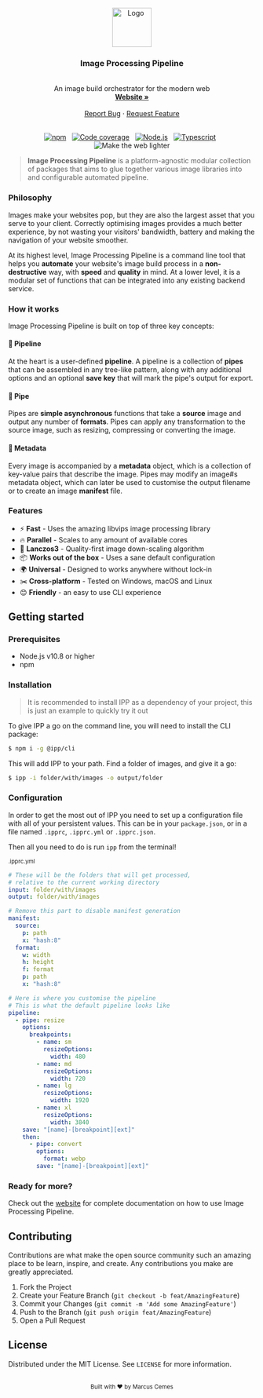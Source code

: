 <br />
<div align="center">

  <a href="https://github.com/MarcusCemes/image-processing-pipeline">
    <img src="https://ipp.vercel.app/img/logo.svg" alt="Logo" width="80" height="80">
  </a>
  <h3 align="center">Image Processing Pipeline</h3>

  <div align="center">
    <br />
    <span align="center">An image build orchestrator for the modern web</span>
    <br />
    <a href="https://ipp.vercel.app" align="center"><strong>Website »</strong></a>
    <br /><br />
    <span  align="center">
      <a href="https://github.com/MarcusCemes/image-processing-pipeline/issues">Report Bug</a>
      ·
      <a href="https://github.com/MarcusCemes/image-processing-pipeline/issues">Request Feature</a>
    </span>
    <br /><br />
  </div>

[![npm][badge-npm]][link-npm]&nbsp;&nbsp;
[![Code coverage][badge-coverage]][link-coverage]&nbsp;&nbsp;
[![Node.js][badge-node]][link-node]&nbsp;&nbsp;
[![Typescript][badge-typescript]][link-typescript]&nbsp;&nbsp;
![Make the web lighter][badge-lighter]

</div>

> **Image Processing Pipeline** is a platform-agnostic  modular collection of packages that aims to glue together various image libraries into and configurable automated pipeline.

### Philosophy

Images make your websites pop, but they are also the largest asset that you serve to your client. Correctly optimising images provides a much better experience, by not wasting your visitors' bandwidth, battery and making the navigation of your website smoother.

At its highest level, Image Processing Pipeline is a command line tool that helps you **automate** your website's image build process in a **non-destructive** way, with **speed** and **quality** in mind. At a lower level, it is a modular set of functions that can be integrated into any existing backend service.

### How it works

Image Processing Pipeline is built on top of three key concepts:

#### 🌴 Pipeline

At the heart is a user-defined **pipeline**. A pipeline is a collection of **pipes** that can be assembled in any tree-like pattern, along with any additional options and an optional **save key** that will mark the pipe's output for export.

#### 🔨 Pipe

Pipes are **simple asynchronous** functions that take a **source** image and output any number of **formats**. Pipes can apply any transformation to the source image, such as resizing, compressing or converting the image.

#### 🔖 Metadata

Every image is accompanied by a **metadata** object, which is a collection of key-value pairs that describe the image. Pipes may modify an image#s metadata object, which can later be used to customise the output filename or to create an image **manifest** file.

### Features

- ⚡ **Fast** - Uses the amazing libvips image processing library
- 🔥 **Parallel** - Scales to any amount of available cores
- 💎 **Lanczos3** - Quality-first image down-scaling algorithm
- 📦 **Works out of the box** - Uses a sane default configuration
- 🌍 **Universal** - Designed to works anywhere without lock-in
- ✂️ **Cross-platform** - Tested on Windows, macOS and Linux
- 😊 **Friendly** - an easy to use CLI experience

## Getting started

### Prerequisites

- Node.js v10.8 or higher
- npm

### Installation

> It is recommended to install IPP as a dependency of your project, this is just an example to quickly try it out

To give IPP a go on the command line, you will need to install the CLI package:

```bash
$ npm i -g @ipp/cli
```

This will add IPP to your path. Find a folder of images, and give it a go:

```bash
$ ipp -i folder/with/images -o output/folder
```

### Configuration

In order to get the most out of IPP you need to set up a configuration file with all of your persistent values. This can be in your `package.json`, or in a file named `.ipprc`, `.ipprc.yml` or `.ipprc.json`.

Then all you need to do is run `ipp` from the terminal!

<sub>.ipprc.yml</sub>

```yaml
# These will be the folders that will get processed,
# relative to the current working directory
input: folder/with/images
output: folder/with/images

# Remove this part to disable manifest generation
manifest:
  source:
    p: path
    x: "hash:8"
  format:
    w: width
    h: height
    f: format
    p: path
    x: "hash:8"

# Here is where you customise the pipeline
# This is what the default pipeline looks like
pipeline:
  - pipe: resize
    options:
      breakpoints:
        - name: sm
          resizeOptions:
            width: 480
        - name: md
          resizeOptions:
            width: 720
        - name: lg
          resizeOptions:
            width: 1920
        - name: xl
          resizeOptions:
            width: 3840
    save: "[name]-[breakpoint][ext]"
    then:
      - pipe: convert
        options:
          format: webp
        save: "[name]-[breakpoint][ext]"
```

### Ready for more?

Check out the [website][link-website] for complete documentation on how to use Image Processing Pipeline.

## Contributing

Contributions are what make the open source community such an amazing place to be learn, inspire, and create. Any contributions you make are greatly appreciated.

1. Fork the Project
2. Create your Feature Branch (`git checkout -b feat/AmazingFeatur`e)
3. Commit your Changes (`git commit -m 'Add some AmazingFeature'`)
4. Push to the Branch (`git push origin feat/AmazingFeature`)
5. Open a Pull Request

## License

Distributed under the MIT License. See `LICENSE` for more information.

<div align="center">
<br />
<sub>Built with ❤︎ by Marcus Cemes</sub>
</div>


<!-- BADGES -->

[badge-npm]: https://img.shields.io/badge/npm-CB3837.svg?style=for-the-badge&logo=npm
[badge-node]: https://img.shields.io/badge/Node.js--339933.svg?style=for-the-badge&logo=node.js
[badge-typescript]: https://img.shields.io/badge/Typescript--0074D9.svg?style=for-the-badge&logo=typescript
[badge-lighter]: https://img.shields.io/badge/Make_the_web-lighter-7FDBFF.svg?style=for-the-badge
[badge-coverage]: https://img.shields.io/codecov/c/github/MarcusCemes/image-processing-pipeline?style=for-the-badge

<!-- LINKS -->

[link-npm]: https://www.npmjs.com/org/ipp
[link-node]: https://nodejs.org
[link-typescript]: https://www.typescriptlang.org
[link-coverage]: https://codecov.io/gh/MarcusCemes/image-processing-pipeline

[link-website]: https://ipp.vercel.app